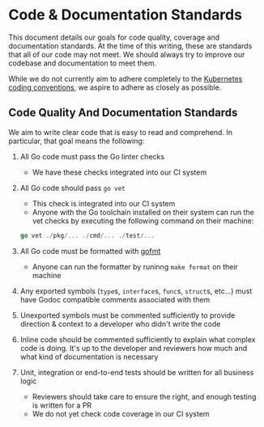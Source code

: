 # Code & Documentation Standards

This document details our goals for code quality, coverage and documentation standards. At the time
of this writing, these are standards that all of our code may not meet. We should always try to 
improve our codebase and documentation to meet them.

While we do not currently aim to adhere completely to the 
[Kubernetes coding conventions](https://github.com/kubernetes/community/blob/master/contributors/devel/coding-conventions.md),
we aspire to adhere as closely as possible.

## Code Quality And Documentation Standards

We aim to write clear code that is easy to read and comprehend. In particular, that goal means the
following:

1. All Go code must pass the Go linter checks
    - We have these checks integrated into our CI system
2. All Go code should pass `go vet`
    - This check is integrated into our CI system
    - Anyone with the Go toolchain installed on their system can run the vet checks by executing the
    following command on their machine:

    ```go
    go vet ./pkg/... ./cmd/... ./test/...
    ```
3. All Go code must be formatted with [gofmt](https://golang.org/cmd/gofmt/)
    - Anyone can run the formatter by runinng `make format` on their machine
4. Any exported symbols (`type`s, `interface`s, `func`s, `struct`s, etc...) must have Godoc
compatible comments associated with them
5. Unexported symbols must be commented sufficiently to provide direction & context to a developer 
who didn't write the code
6. Inline code should be commented sufficiently to explain what complex code is doing. It's up to
the developer and reviewers how much and what kind of documentation is necessary
7. Unit, integration or end-to-end tests should be written for all business logic
    - Reviewers should take care to ensure the right, and enough testing is written for a PR
    - We do not yet check code coverage in our CI system



